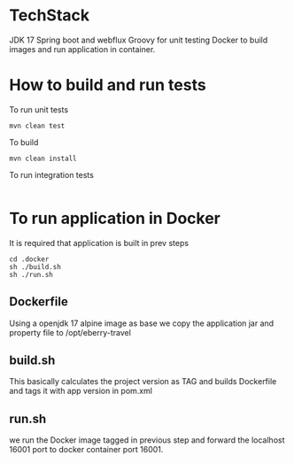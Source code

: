 # TechStack
JDK 17
Spring boot and webflux
Groovy for unit testing
Docker to build images and run application in container.

# How to build and run tests

To run unit tests
```
mvn clean test
```

To build
```
mvn clean install
```

To run integration tests
```
```

# To run application in Docker
It is required that application is built in prev steps
```
cd .docker
sh ./build.sh
sh ./run.sh
```
## Dockerfile
Using a openjdk 17 alpine image as base we copy the application jar and property file
to /opt/eberry-travel

## build.sh
This basically calculates the project version as TAG and builds Dockerfile and tags it with app version in pom.xml

## run.sh
we run the Docker image tagged in previous step and forward the localhost 16001 port to docker container port 16001.
